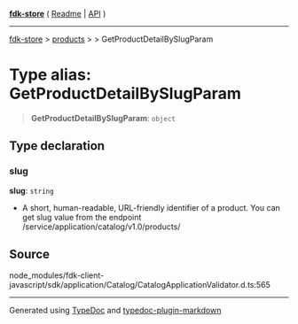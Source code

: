 [**fdk-store**](../../../README.md) ( [Readme](../../../README.md) \| [API](../../../API.md) )

---

[fdk-store](../../../API.md) > [products](../../README.md) > [<internal>](../README.md) > GetProductDetailBySlugParam

# Type alias: GetProductDetailBySlugParam

> **GetProductDetailBySlugParam**: `object`

## Type declaration

### slug

**slug**: `string`

- A short, human-readable, URL-friendly identifier of
  a product. You can get slug value from the endpoint
  /service/application/catalog/v1.0/products/

## Source

node_modules/fdk-client-javascript/sdk/application/Catalog/CatalogApplicationValidator.d.ts:565

---

Generated using [TypeDoc](https://typedoc.org/) and [typedoc-plugin-markdown](https://www.npmjs.com/package/typedoc-plugin-markdown)
